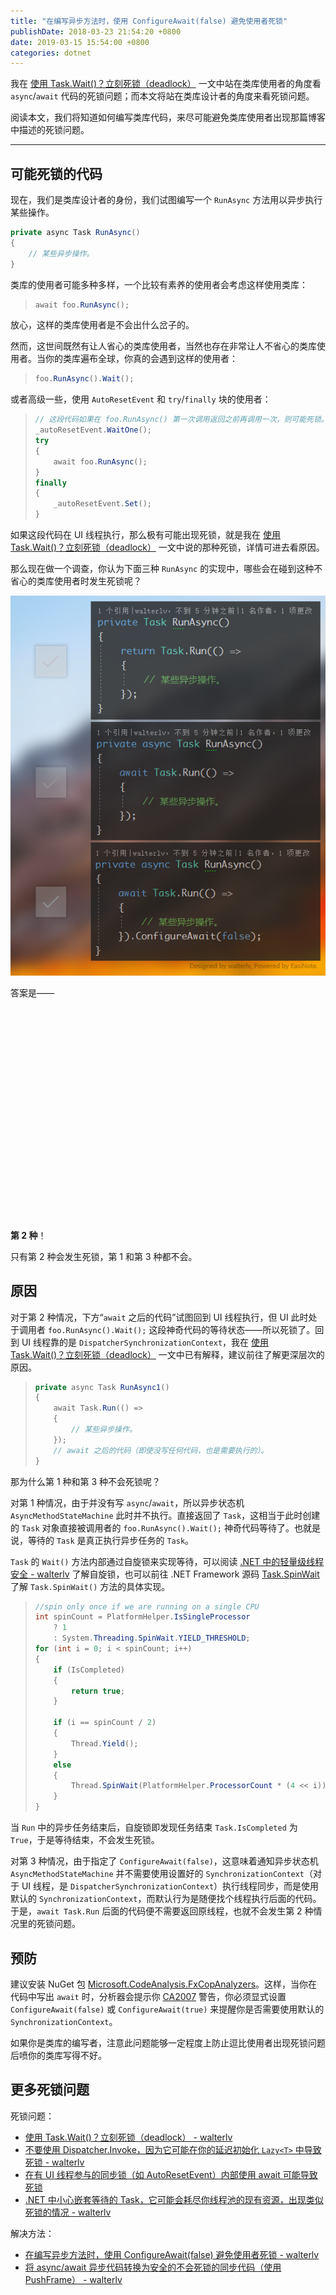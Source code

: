```yaml
---
title: "在编写异步方法时，使用 ConfigureAwait(false) 避免使用者死锁"
publishDate: 2018-03-23 21:54:20 +0800
date: 2019-03-15 15:54:00 +0800
categories: dotnet
---
```


我在 [使用 Task.Wait()？立刻死锁（deadlock）](/post/deadlock-in-task-wait.html) 一文中站在类库使用者的角度看 `async`/`await` 代码的死锁问题；而本文将站在类库设计者的角度来看死锁问题。

阅读本文，我们将知道如何编写类库代码，来尽可能避免类库使用者出现那篇博客中描述的死锁问题。

---

<div id="toc"></div>

## 可能死锁的代码

现在，我们是类库设计者的身份，我们试图编写一个 `RunAsync` 方法用以异步执行某些操作。

```csharp
private async Task RunAsync()
{
    // 某些异步操作。
}
```

类库的使用者可能多种多样，一个比较有素养的使用者会考虑这样使用类库：

> ```csharp
> await foo.RunAsync();
> ```

放心，这样的类库使用者是不会出什么岔子的。

然而，这世间既然有让人省心的类库使用者，当然也存在非常让人不省心的类库使用者。当你的类库遍布全球，你真的会遇到这样的使用者：

> ```csharp
> foo.RunAsync().Wait();
> ```

或者高级一些，使用 `AutoResetEvent` 和 `try`/`finally` 块的使用者：

> ```csharp
> // 这段代码如果在 foo.RunAsync() 第一次调用返回之前再调用一次，则可能死锁。
> _autoResetEvent.WaitOne();
> try
> {
>     await foo.RunAsync();
> }
> finally
> {
>     _autoResetEvent.Set();
> }
> ```

如果这段代码在 UI 线程执行，那么极有可能出现死锁，就是我在 [使用 Task.Wait()？立刻死锁（deadlock）](/post/deadlock-in-task-wait.html) 一文中说的那种死锁，详情可进去看原因。

那么现在做一个调查，你认为下面三种 `RunAsync` 的实现中，哪些会在碰到这种不省心的类库使用者时发生死锁呢？

![三种实现](/static/posts/2018-03-23-21-19-51.png)

答案是——

<br>
<br>
<br>
<br>
<br>
<br>
<br>
<br>
<br>
<br>
<br>
<br>
<br>
<br>
<br>
<br>
<br>
<br>
<br>
<br>

**第 2 种**！

只有第 2 种会发生死锁，第 1 和第 3 种都不会。

## 原因

对于第 2 种情况，下方“`await` 之后的代码”试图回到 UI 线程执行，但 UI 此时处于调用者 `foo.RunAsync().Wait();` 这段神奇代码的等待状态——所以死锁了。回到 UI 线程靠的是 `DispatcherSynchronizationContext`，我在 [使用 Task.Wait()？立刻死锁（deadlock）](/post/deadlock-in-task-wait.html) 一文中已有解释，建议前往了解更深层次的原因。

> ```csharp
> private async Task RunAsync1()
> {
>     await Task.Run(() =>
>     {
>         // 某些异步操作。
>     });
>     // await 之后的代码（即使没写任何代码，也是需要执行的）。
> }
> ```

那为什么第 1 种和第 3 种不会死锁呢？

对第 1 种情况，由于并没有写 `async`/`await`，所以异步状态机 `AsyncMethodStateMachine` 此时并不执行。直接返回了 `Task`，这相当于此时创建的 `Task` 对象直接被调用者的 `foo.RunAsync().Wait();` 神奇代码等待了。也就是说，等待的 `Task` 是真正执行异步任务的 `Task`。

`Task` 的 `Wait()` 方法内部通过自旋锁来实现等待，可以阅读 [.NET 中的轻量级线程安全 - walterlv](/post/lightweight-thread-safe-since-dotnet-4.html) 了解自旋锁，也可以前往 .NET Framework 源码 [Task.SpinWait](https://referencesource.microsoft.com/#mscorlib/system/threading/Tasks/Task.cs,b1c8bf867b403050,references) 了解 `Task.SpinWait()` 方法的具体实现。

> ```csharp
> //spin only once if we are running on a single CPU
> int spinCount = PlatformHelper.IsSingleProcessor
>     ? 1
>     : System.Threading.SpinWait.YIELD_THRESHOLD;
> for (int i = 0; i < spinCount; i++)
> {
>     if (IsCompleted)
>     {
>         return true;
>     }
> 
>     if (i == spinCount / 2)
>     {
>         Thread.Yield();
>     }
>     else
>     {
>         Thread.SpinWait(PlatformHelper.ProcessorCount * (4 << i));
>     }
> }
> ```

当 `Run` 中的异步任务结束后，自旋锁即发现任务结束 `Task.IsCompleted` 为 `True`，于是等待结束，不会发生死锁。

对第 3 种情况，由于指定了 `ConfigureAwait(false)`，这意味着通知异步状态机 `AsyncMethodStateMachine` 并不需要使用设置好的 `SynchronizationContext`（对于 UI 线程，是 `DispatcherSynchronizationContext`）执行线程同步，而是使用默认的 `SynchronizationContext`，而默认行为是随便找个线程执行后面的代码。于是，`await Task.Run` 后面的代码便不需要返回原线程，也就不会发生第 2 种情况里的死锁问题。

## 预防

建议安装 NuGet 包 [Microsoft.CodeAnalysis.FxCopAnalyzers](https://www.nuget.org/packages/Microsoft.CodeAnalysis.FxCopAnalyzers/)。这样，当你在代码中写出 `await` 时，分析器会提示你 [CA2007](/post/meaning-of-all-kind-of-stylecop.html) 警告，你必须显式设置 `ConfigureAwait(false)` 或 `ConfigureAwait(true)` 来提醒你是否需要使用默认的 `SynchronizationContext`。

如果你是类库的编写者，注意此问题能够一定程度上防止逗比使用者出现死锁问题后喷你的类库写得不好。

## 更多死锁问题

死锁问题：

- [使用 Task.Wait()？立刻死锁（deadlock） - walterlv](/post/deadlock-in-task-wait.html)
- [不要使用 Dispatcher.Invoke，因为它可能在你的延迟初始化 `Lazy<T>` 中导致死锁 - walterlv](/post/deadlock-of-invoke-in-lazy.html)
- [在有 UI 线程参与的同步锁（如 AutoResetEvent）内部使用 await 可能导致死锁](/post/deadlock-if-await-in-ui-lock-context.html)
- [.NET 中小心嵌套等待的 Task，它可能会耗尽你线程池的现有资源，出现类似死锁的情况 - walterlv](/post/task-wait-may-cause-long-time-waiting.html)

解决方法：

- [在编写异步方法时，使用 ConfigureAwait(false) 避免使用者死锁 - walterlv](/post/using-configure-await-to-avoid-deadlocks.html)
- [将 async/await 异步代码转换为安全的不会死锁的同步代码（使用 PushFrame） - walterlv](/post/convert-async-to-sync-by-push-frame.html)
